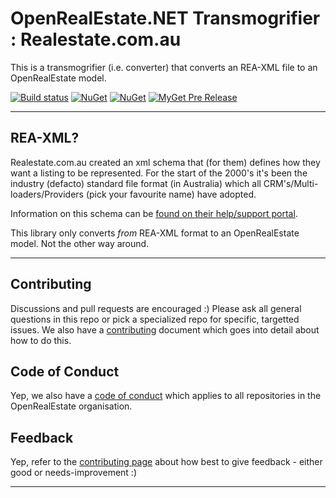 

# OpenRealEstate.NET Transmogrifier : Realestate.com.au

This is a transmogrifier (i.e. converter) that converts an REA-XML file to an OpenRealEstate model.

[![Build status](https://ci.appveyor.com/api/projects/status/rlf7cfhgl73vx0t3/branch/master?svg=true)](https://ci.appveyor.com/project/PureKrome/openrealestate-net-transmorgrifiers-realestatecoma) [![NuGet](https://img.shields.io/nuget/v/OpenRealEstate.Transmorgrifiers.RealestateComAu.svg)](https://www.nuget.org/packages/OpenRealEstate.Transmorgrifiers.RealestateComAu) [![NuGet](https://img.shields.io/nuget/dt/OpenRealEstate.Transmorgrifiers.RealestateComAu.svg)](https://www.nuget.org/packages/OpenRealEstate.Transmorgrifiers.RealestateComAu) [![MyGet Pre Release](https://img.shields.io/myget/openrealestate-net/vpre/OpenRealEstate.Transmorgrifiers.RealestateComAu.svg)]()

---

## REA-XML?
Realestate.com.au created an xml schema that (for them) defines how they want a listing to be represented. For the start of the 2000's it's been the industry (defacto) standard file format (in Australia) which all CRM's/Multi-loaders/Providers (pick your favourite name) have adopted.

Information on this schema can be [found on their help/support portal](http://ask.realestate.com.au/reaxml/).

This library only converts _from_ REA-XML format to an OpenRealEstate model. Not the other way around.

---
## Contributing

Discussions and pull requests are encouraged :) Please ask all general questions in this repo or pick a specialized repo for specific, targetted issues. We also have a [contributing](https://github.com/OpenRealEstate/OpenRealEstate/blob/master/CONTRIBUTING.md) document which goes into detail about how to do this.

## Code of Conduct
Yep, we also have a [code of conduct](https://github.com/OpenRealEstate/OpenRealEstate/blob/master/CODE_OF_CONDUCT.md) which applies to all repositories in the OpenRealEstate organisation.

## Feedback
Yep, refer to the [contributing page](https://github.com/OpenRealEstate/OpenRealEstate/blob/master/CONTRIBUTING.md) about how best to give feedback - either good or needs-improvement :)

---
